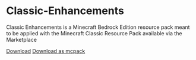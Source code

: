# Classic-Enhancements
Classic Enhancements is a Minecraft Bedrock Edition resource pack meant to be applied with the Minecraft Classic Resource Pack available via the Marketplace

[Download](https://github.com/scuttle06/Classic-Enhancements/archive/main.zip)
[Download as mcpack](https://github.com/scuttle06/Classic-Enhancements/archive/main.mcpack)
